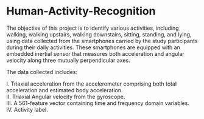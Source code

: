 # Human-Activity-Recognition

The objective of this project is to identify various activities, including walking, walking upstairs, walking downstairs, sitting, standing, and lying, using data collected from the smartphones carried by the study participants during their daily activities. These smartphones are equipped with an embedded inertial sensor that measures both acceleration and angular velocity along three mutually perpendicular axes.

The data collected includes:

 I. Triaxial acceleration from the accelerometer comprising both total acceleration and estimated body acceleration.<br>
 II. Triaxial Angular velocity from the gyroscope.<br>
 III. A 561-feature vector containing time and frequency domain variables.<br>
 IV. Activity label.
